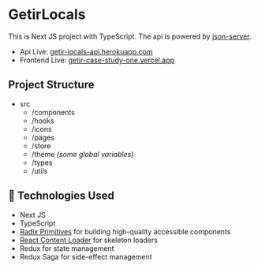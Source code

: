 # GetirLocals

This is Next JS project with TypeScript.
The api is powered by [json-server](https://github.com/typicode/json-server).

- Api Live: [getir-locals-api.herokuapp.com](getir-locals-api.herokuapp.com)
- Frontend Live: [getir-case-study-one.vercel.app](https://getir-case-study-one.vercel.app/)

## Project Structure

- src
  - /components
  - /hooks
  - /icons
  - /pages
  - /store
  - /theme _(some global variables)_
  - /types
  - /utils

## 🧰 Technologies Used

- Next JS
- TypeScript
- [Radix Primitives](https://www.radix-ui.com/docs/primitives/overview/getting-started) for building high-quality accessible components
- [React Content Loader](https://skeletonreact.com) for skeleton loaders
- Redux for state management
- Redux Saga for side-effect management
